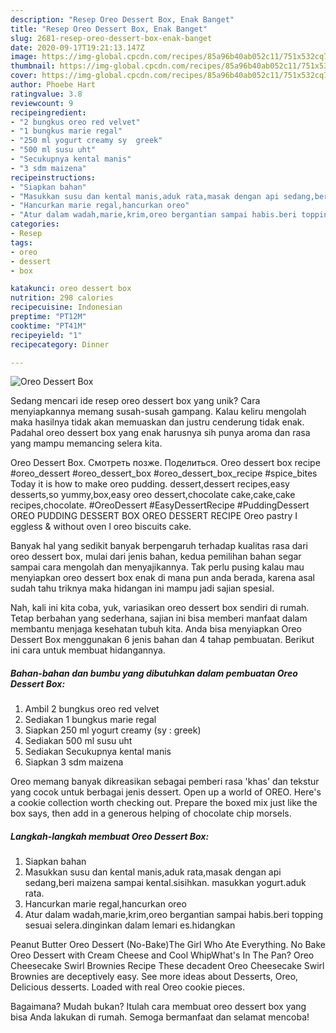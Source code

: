```yaml
---
description: "Resep Oreo Dessert Box, Enak Banget"
title: "Resep Oreo Dessert Box, Enak Banget"
slug: 2681-resep-oreo-dessert-box-enak-banget
date: 2020-09-17T19:21:13.147Z
image: https://img-global.cpcdn.com/recipes/85a96b40ab052c11/751x532cq70/oreo-dessert-box-foto-resep-utama.jpg
thumbnail: https://img-global.cpcdn.com/recipes/85a96b40ab052c11/751x532cq70/oreo-dessert-box-foto-resep-utama.jpg
cover: https://img-global.cpcdn.com/recipes/85a96b40ab052c11/751x532cq70/oreo-dessert-box-foto-resep-utama.jpg
author: Phoebe Hart
ratingvalue: 3.8
reviewcount: 9
recipeingredient:
- "2 bungkus oreo red velvet"
- "1 bungkus marie regal"
- "250 ml yogurt creamy sy  greek"
- "500 ml susu uht"
- "Secukupnya kental manis"
- "3 sdm maizena"
recipeinstructions:
- "Siapkan bahan"
- "Masukkan susu dan kental manis,aduk rata,masak dengan api sedang,beri maizena sampai kental.sisihkan. masukkan yogurt.aduk rata."
- "Hancurkan marie regal,hancurkan oreo"
- "Atur dalam wadah,marie,krim,oreo bergantian sampai habis.beri topping sesuai selera.dinginkan dalam lemari es.hidangkan"
categories:
- Resep
tags:
- oreo
- dessert
- box

katakunci: oreo dessert box 
nutrition: 298 calories
recipecuisine: Indonesian
preptime: "PT12M"
cooktime: "PT41M"
recipeyield: "1"
recipecategory: Dinner

---
```



![Oreo Dessert Box](https://img-global.cpcdn.com/recipes/85a96b40ab052c11/751x532cq70/oreo-dessert-box-foto-resep-utama.jpg)

Sedang mencari ide resep oreo dessert box yang unik? Cara menyiapkannya memang susah-susah gampang. Kalau keliru mengolah maka hasilnya tidak akan memuaskan dan justru cenderung tidak enak. Padahal oreo dessert box yang enak harusnya sih punya aroma dan rasa yang mampu memancing selera kita.

Oreo Dessert Box. Смотреть позже. Поделиться. Oreo dessert box recipe #oreo_dessert #oreo_dessert_box #oreo_dessert_box_recipe #spice_bites Today it is how to make oreo pudding. dessert,dessert recipes,easy desserts,so yummy,box,easy oreo dessert,chocolate cake,cake,cake recipes,chocolate. #OreoDessert #EasyDessertRecipe #PuddingDessert OREO PUDDING DESSERT BOX OREO DESSERT RECIPE Oreo pastry I eggless &amp; without oven l oreo biscuits cake.

Banyak hal yang sedikit banyak berpengaruh terhadap kualitas rasa dari oreo dessert box, mulai dari jenis bahan, kedua pemilihan bahan segar sampai cara mengolah dan menyajikannya. Tak perlu pusing kalau mau menyiapkan oreo dessert box enak di mana pun anda berada, karena asal sudah tahu triknya maka hidangan ini mampu jadi sajian spesial.


Nah, kali ini kita coba, yuk, variasikan oreo dessert box sendiri di rumah. Tetap berbahan yang sederhana, sajian ini bisa memberi manfaat dalam membantu menjaga kesehatan tubuh kita. Anda bisa menyiapkan Oreo Dessert Box menggunakan 6 jenis bahan dan 4 tahap pembuatan. Berikut ini cara untuk membuat hidangannya.

<!--inarticleads1-->

##### Bahan-bahan dan bumbu yang dibutuhkan dalam pembuatan Oreo Dessert Box:

1. Ambil 2 bungkus oreo red velvet
1. Sediakan 1 bungkus marie regal
1. Siapkan 250 ml yogurt creamy (sy : greek)
1. Sediakan 500 ml susu uht
1. Sediakan Secukupnya kental manis
1. Siapkan 3 sdm maizena


Oreo memang banyak dikreasikan sebagai pemberi rasa &#39;khas&#39; dan tekstur yang cocok untuk berbagai jenis dessert. Open up a world of OREO. Here&#39;s a cookie collection worth checking out. Prepare the boxed mix just like the box says, then add in a generous helping of chocolate chip morsels. 

<!--inarticleads2-->

##### Langkah-langkah membuat Oreo Dessert Box:

1. Siapkan bahan
1. Masukkan susu dan kental manis,aduk rata,masak dengan api sedang,beri maizena sampai kental.sisihkan. masukkan yogurt.aduk rata.
1. Hancurkan marie regal,hancurkan oreo
1. Atur dalam wadah,marie,krim,oreo bergantian sampai habis.beri topping sesuai selera.dinginkan dalam lemari es.hidangkan


Peanut Butter Oreo Dessert (No-Bake)The Girl Who Ate Everything. No Bake Oreo Dessert with Cream Cheese and Cool WhipWhat&#39;s In The Pan? Oreo Cheesecake Swirl Brownies Recipe These decadent Oreo Cheesecake Swirl Brownies are deceptively easy. See more ideas about Desserts, Oreo, Delicious desserts. Loaded with real Oreo cookie pieces. 

Bagaimana? Mudah bukan? Itulah cara membuat oreo dessert box yang bisa Anda lakukan di rumah. Semoga bermanfaat dan selamat mencoba!
